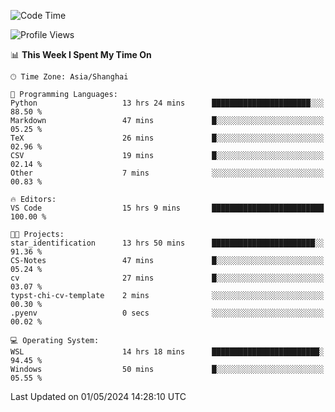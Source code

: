 <!--START_SECTION:waka-->
![Code Time](http://img.shields.io/badge/Code%20Time-1%2C653%20hrs%2036%20mins-blue)

![Profile Views](http://img.shields.io/badge/Profile%20Views-4-blue)

📊 **This Week I Spent My Time On** 

```text
🕑︎ Time Zone: Asia/Shanghai

💬 Programming Languages: 
Python                   13 hrs 24 mins      ██████████████████████░░░   88.50 % 
Markdown                 47 mins             █░░░░░░░░░░░░░░░░░░░░░░░░   05.25 % 
TeX                      26 mins             █░░░░░░░░░░░░░░░░░░░░░░░░   02.96 % 
CSV                      19 mins             █░░░░░░░░░░░░░░░░░░░░░░░░   02.14 % 
Other                    7 mins              ░░░░░░░░░░░░░░░░░░░░░░░░░   00.83 % 

🔥 Editors: 
VS Code                  15 hrs 9 mins       █████████████████████████   100.00 % 

🐱‍💻 Projects: 
star_identification      13 hrs 50 mins      ███████████████████████░░   91.36 % 
CS-Notes                 47 mins             █░░░░░░░░░░░░░░░░░░░░░░░░   05.24 % 
cv                       27 mins             █░░░░░░░░░░░░░░░░░░░░░░░░   03.07 % 
typst-chi-cv-template    2 mins              ░░░░░░░░░░░░░░░░░░░░░░░░░   00.30 % 
.pyenv                   0 secs              ░░░░░░░░░░░░░░░░░░░░░░░░░   00.02 % 

💻 Operating System: 
WSL                      14 hrs 18 mins      ████████████████████████░   94.45 % 
Windows                  50 mins             █░░░░░░░░░░░░░░░░░░░░░░░░   05.55 % 
```


 Last Updated on 01/05/2024 14:28:10 UTC
<!--END_SECTION:waka-->